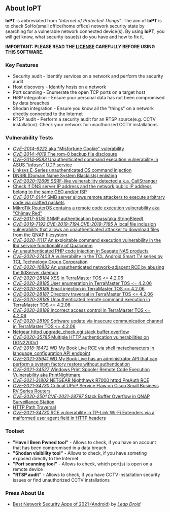 ## About IoPT

**IoPT** is abbreviated from *"Internet of Protected Things"*. The aim of **IoPT** is to check SoHo(small office/home office) network security state by searching for a vulnerable network connected device(s). By using **IoPT**, you will get know, what security issue(s) do you have and how to fix it.

**IMPORTANT: PLEASE READ THE [LICENSE](eula.md) CAREFULLY BEFORE USING THIS SOFTWARE.**

### Key Features

- Security audit - Identify services on a network and perform the security audit
- Host discovery - Identify hosts on a network
- Port scanning - Enumerate the open TCP ports on a target host
- HiBP integration - Ensure your personal data has not been compromised by data breaches
- Shodan integration - Ensure you know all the "things" on a network directly connected to the Internet
- RTSP audit - Perform a security audit for an RTSP source(e.g. CCTV installation). Check your network for unauthorized CCTV installations.

### Vulnerability Tests

- [*CVE–2014–9222* aka "Misfortune Cookie" vulerability](vulndb/allegrosoft-rompager-4-34-and-earlier-allows-remote-attackers-to-gain-privileges.md)
- [*CVE-2014-4019* The rom-0 backup file disclosure](vulndb/rom-0-backup-file-disclosure.md)
- [*CVE-2014-9583* Unauthenticated command execution vulnerability in ASUS "infosrv" UDP service](vulndb/unauthenticated-command-execution-vulnerability-in-asus-infosrv-udp-service.md)
- [Linksys E-Series unauthenticated OS command injection](vulndb/some-linksys-e-series-routers-are-vulnerable-to-an-unauthenticated-os-command-injection.md)
- [DNSBL(Domain Name System Blacklists) enlisting](vulndb/about-dnsbl.md)
- [*CVE-2020-12695* SSRF-like vulnerability detected a.k.a. CallStranger](vulndb/ssrf-like-vuln-aka-callstranger.md)
- [Check if DNS server IP address and the network public IP address belong to the same GEO and/or ISP](vulndb/is-the-rogue-dns-server-so-dangerous.md)
- [*CVE-2017-0144* SMB server allows remote attackers to execute arbitrary code via crafted packets](vulndb/multiple-windows-smb-remote-code-execution-vulnerabilities.md)
- [MikroTik RouterOS contains a remote code execution vulnerability aka "Chimay Red"](vulndb/a-remote-code-execution-vulnerability-aka-chimay-red-exists-in-mikrotik-routeros-versions-prior-to-6-38-5.md)
- [*CVE-2017-5135* SNMP authentication bypass(aka StringBleed)](vulndb/snmp-authentication-bypass-vulnerability-aka-stringbleed.md)
- [*CVE-2019-7192,CVE-2019-7194,CVE-2019-7195* A local file inclusion vulnerability that allows an unauthenticated attacker to download files from the QNAP filesystem](vulndb/several-vulnerabilities-affect-multiple-versions-of-qts-and-photo-station.md)
- [*CVE-2020-11117* An exploitable command execution vulnerability in the lbd service functionality of Qualcomm](vulndb/synology-srm-lbd-service-command-execution-vulnerability.md)
- [An unauthenticated PHP code injection in Seagate NAS products](vulndb/seagate-nas-unauthenticated-rce-via-php-injection.md)
- [*CVE-2020-27403* A vulnerability in the TCL Android Smart TV series by TCL Technology Group Corporation](vulndb/vulnerabilities-found-in-tcl-android-tvs.md)
- [*CVE-2020-10882* An unauthenticated network-adjacent RCE by abusing the tldServer daemon](vulndb/tp-link-archer-a7-c7-unauthenticated-lan-rce.md)
- [*CVE-2020-28184* XSS in TerraMaster TOS <= 4.2.06](vulndb/multiple-vulnerabilities-in-terramaster-tos-lt-4206.md)
- [*CVE-2020-28185* User enumeration in TerraMaster TOS <= 4.2.06](vulndb/multiple-vulnerabilities-in-terramaster-tos-lt-4206.md)
- [*CVE-2020-28186* Email injection in TerraMaster TOS <= 4.2.06](vulndb/multiple-vulnerabilities-in-terramaster-tos-lt-4206.md)
- [*CVE-2020-28187* Directory traversal in TerraMaster TOS <= 4.2.06](vulndb/multiple-vulnerabilities-in-terramaster-tos-lt-4206.md)
- [*CVE-2020-28188* Unauthenticated remote command execution in TerraMaster TOS <= 4.2.06](vulndb/multiple-vulnerabilities-in-terramaster-tos-lt-4206.md)
- [*CVE-2020-28189* Incorrect access control in TerraMaster TOS <= 4.2.06](vulndb/multiple-vulnerabilities-in-terramaster-tos-lt-4206.md)
- [*CVE-2020-28190* Software update via insecure communication channel in TerraMaster TOS <= 4.2.06](vulndb/multiple-vulnerabilities-in-terramaster-tos-lt-4206.md)
- [Netgear httpd upgrade_check.cgi stack buffer overflow](vulndb/pre-authentication-rce-in-netgear-soho-devices.md)
- [*CVE-2020-35785* Multiple HTTP authentication vulnerabilities on DGN2200v1](vulndb/multiple-httpd-authentication-vulnerabilities-on-dgn2200v1.md)
- [*CVE-2018-18472* WD My Book Live RCE via shell metacharacters in language_configuration API endpoint](vulndb/all-data-in-mybook-live-gone-and-owner-password-unknown.md)
- [*CVE-2021-35941* WD My Book Live has an administrator API that can perform a system factory restore without authentication](vulndb/all-data-in-mybook-live-gone-and-owner-password-unknown.md)
- [*CVE-2021-34527* Windows Print Spooler Remote Code Execution Vulnerability aka PrintNightmare](vulndb/windows-print-spooler-remote-code-execution-vulnerability-aka-printnightmare.md)
- [*CVE-2021-31802* NETGEAR Nighthawk R7000 httpd PreAuth RCE](vulndb/netgear-nighthawk-r7000-httpd-preauth-rce.md)
- [*CVE-2021-34730* Critical UPnP Service Flaw on Cisco Small Business RV Series Routers](vulndb/cisco-will-not-patch-critical-flaw-in-eof-routers.md)
- [*CVE-2020-2501,CVE-2021-28797* Stack Buffer Overflow in QNAP Surveillance Station](vulndb/stack-buffer-overflow-in-qnap-surveillance-station.md)
- [HTTP Path Traversal](vulndb/http-path-traversal.md)
- [*CVE-2021-34730* RCE vulnerability in TP-Link Wi-Fi Extenders via a malformed user agent field in HTTP headers](vulndb/rce-vulnerability-in-tp-link-wi-fi-extenders-via-user-agent.md)

### Toolset

- **"Have I Been Pwned tool"** - Allows to check, if you have an account that has been compromised in a data breach
- **"Shodan visibility tool"** - Allows to check, if you have someting exposed directly to the Internet
- **"Port scanning tool"** - Allows to check, which port(s) is open on a remote device
- **"RTSP audit"** - Allows to check, if you have CCTV installation security issues or find unauthorized CCTV installations

### Press About Us

- [Best Network Security Apps of 2021 (Android)](https://leapdroid.com/best-network-security-apps-of-2021-android/) by [*Leap Droid*](https://leapdroid.com/)
